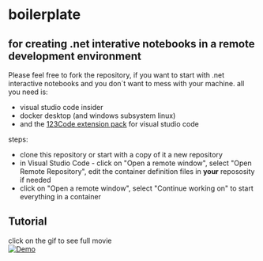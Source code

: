 # boilerplate
## for creating .net interative notebooks in a remote development environment

Please feel free to fork the repository, if you want to start with .net interactive notebooks and you don´t want to mess with your machine.
all you need is:
* visual studio code insider
* docker desktop (and windows subsystem linux)
* and the [123Code extension pack](https://marketplace.visualstudio.com/items?itemName=holgerimbery.123code) for visual studio code 

steps:
* clone this repository or start with a copy of it a new repository
* in Visual Studio Code - click on "Open a remote window", select "Open Remote Repository", edit the container definition files in **your** repososity if needed
* click on "Open a remote window", select "Continue working on" to start everything in a container

## Tutorial
click on the gif to see full movie
<br>
[![Demo](https://j.gifs.com/w0k8gg.gif)](https://youtu.be/WZ3tVHhVxDw)
